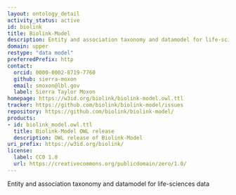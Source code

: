 ```yaml
---
layout: ontology_detail
activity_status: active
id: biolink
title: Biolink-Model
description: Entity and association taxonomy and datamodel for life-sciences data
domain: upper
restype: "data model"
preferredPrefix: http
contact:
  orcid: 0000-0002-8719-7760
  github: sierra-moxon
  email: smoxon@lbl.gov
  label: Sierra Taylor Moxon
homepage: https://w3id.org/biolink/biolink-model.owl.ttl
tracker: https://github.com/biolink/biolink-model/issues
repository: https://github.com/biolink/biolink-model/
products:
- id: biolink_model.owl.ttl
  title: Biolink-Model OWL release
  description: OWL release of Biolink-Model
uri_prefix: https://w3id.org/biolink/
license:
  label: CC0 1.0
  url: https://creativecommons.org/publicdomain/zero/1.0/
---
```


Entity and association taxonomy and datamodel for life-sciences data
